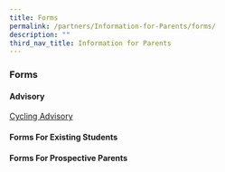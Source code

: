 ```yaml
---
title: Forms
permalink: /partners/Information-for-Parents/forms/
description: ""
third_nav_title: Information for Parents
---
```

### Forms

#### Advisory
[Cycling Advisory](https://drive.google.com/file/d/12bAw9u99vWIUefmLtZkMV1GdQwrSkNVV/view)

#### Forms For Existing Students


#### Forms For Prospective Parents
